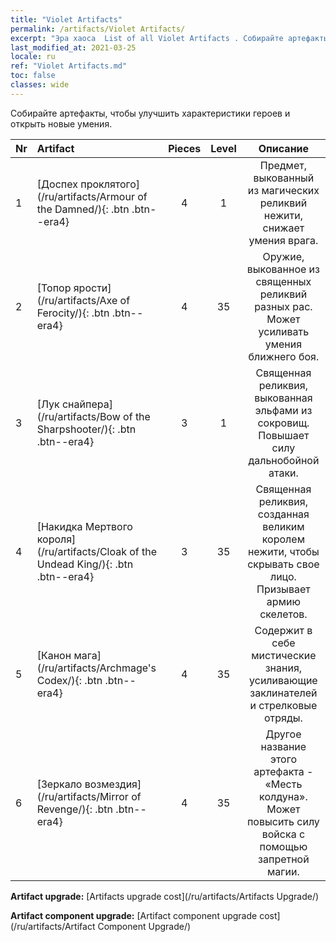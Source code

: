 ```yaml
---
title: "Violet Artifacts"
permalink: /artifacts/Violet Artifacts/
excerpt: "Эра хаоса  List of all Violet Artifacts . Собирайте артефакты, чтобы улучшить характеристики героев и открыть новые умения."
last_modified_at: 2021-03-25
locale: ru
ref: "Violet Artifacts.md"
toc: false
classes: wide
---
```


  Собирайте артефакты, чтобы улучшить характеристики героев и открыть новые умения.

  |  Nr  |    Artifact    | Pieces |  Level | Описание   |
  |:-----|:---------------|:------:|:------:|:--------------:|
  | 1   | [Доспех проклятого](/ru/artifacts/Armour of the Damned/){: .btn .btn--era4} | 4 | 1 | Предмет, выкованный из магических реликвий нежити, снижает умения врага. |
  | 2   | [Топор ярости](/ru/artifacts/Axe of Ferocity/){: .btn .btn--era4} | 4 | 35 | Оружие, выкованное из священных реликвий разных рас. Может усиливать умения ближнего боя. |
  | 3   | [Лук снайпера](/ru/artifacts/Bow of the Sharpshooter/){: .btn .btn--era4} | 3 | 1 | Священная реликвия, выкованная эльфами из сокровищ. Повышает силу дальнобойной атаки. |
  | 4   | [Накидка Мертвого короля](/ru/artifacts/Cloak of the Undead King/){: .btn .btn--era4} | 3 | 35 | Священная реликвия, созданная великим королем нежити, чтобы скрывать свое лицо. Призывает армию скелетов. |
  | 5   | [Канон мага](/ru/artifacts/Archmage's Codex/){: .btn .btn--era4} | 4 | 35 | Содержит в себе мистические знания, усиливающие заклинателей и стрелковые отряды. |
  | 6   | [Зеркало возмездия](/ru/artifacts/Mirror of Revenge/){: .btn .btn--era4} | 4 | 35 | Другое название этого артефакта - «Месть колдуна». Может повысить силу войска с помощью запретной магии. |


  **Artifact upgrade:** [Artifacts upgrade cost](/ru/artifacts/Artifacts Upgrade/)

 **Artifact component upgrade:** [Artifact component upgrade cost](/ru/artifacts/Artifact Component Upgrade/)

